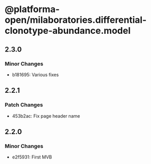 # @platforma-open/milaboratories.differential-clonotype-abundance.model

## 2.3.0

### Minor Changes

- b181695: Various fixes

## 2.2.1

### Patch Changes

- 453b2ac: Fix page header name

## 2.2.0

### Minor Changes

- e2f5931: First MVB
